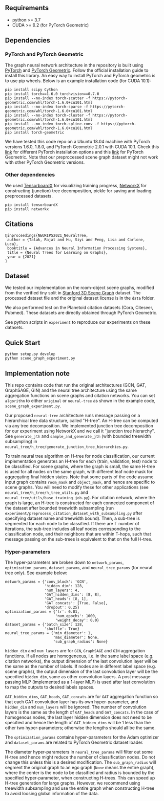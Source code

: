 ## Requirements
- python >= 3.7
- CUDA >= 9.2 (for PyTorch Geometric)

## Dependencies
### PyTorch and PyTorch Geometric
The graph neural network architecture in the repository is built using [PyTorch](https://pytorch.org/get-started/locally/) 
and [PyTorch Geometric](https://pytorch-geometric.readthedocs.io/en/latest/index.html). 
Follow the official installation guide to install this library. 
An easy way to install PyTorch and PyTorch geometric is to use pip wheels. 
Below is an example installation code (for CUDA 10.1):
```
pip install scipy Cython
pip install torch==1.6.0 torchvision==0.7.0
pip install --no-index torch-scatter -f https://pytorch-geometric.com/whl/torch-1.6.0+cu101.html
pip install --no-index torch-sparse -f https://pytorch-geometric.com/whl/torch-1.6.0+cu101.html
pip install --no-index torch-cluster -f https://pytorch-geometric.com/whl/torch-1.6.0+cu101.html
pip install --no-index torch-spline-conv -f https://pytorch-geometric.com/whl/torch-1.6.0+cu101.html
pip install torch-geometric
```
We have tested this code repo on a Ubuntu 18.04 machine with PyTorch versions 1.6.0, 1.8.0, and PyTorch Geometric 2.0.1 with CUDA 10.1.
Check this [link](https://pytorch.org/get-started/previous-versions/) for different PyTorch installation options and this [link](https://github.com/benedekrozemberczki/pytorch_geometric_temporal) for PyTorch Geometric.
Note that our preprocessed scene graph dataset might not work with other PyTorch Geometric versions.

### Other dependencies
We used [TensorboardX](https://tensorboardx.readthedocs.io/en/latest/index.html) for visualizing training progress, 
[NetworkX](https://networkx.org/) for constructing (junction) tree decomposition, pickle for saving and loading preprocessed
datasets.
```
pip install tensorboardX
pip install networkx
```

## Citations
```
@inproceedings{NEURIPS2021_NeuralTree,
 author = {Talak, Rajat and Hu, Siyi and Peng, Lisa and Carlone, Luca},
 booktitle = {Advances in Neural Information Processing Systems},
 title = {Neural Trees for Learning on Graphs},
 year = {2021}
}
```

## Dataset
We tested our implementation on the room-object scene graphs, modified from the verified tiny split in [Stanford 3D Scene Graph](https://3dscenegraph.stanford.edu/) dataset.
The processed dataset file and the original dataset license is in the `data` folder.

We also performed test on the Planetoid citation datasets (Cora, Citeseer, Pubmed). These datasets are directly obtained through PyTorch Geometric. 

See python scripts in `experiment` to reproduce our experiments on these datasets.

## Quick Start
```
python setup.py develop
python scene_graph_experiment.py
```

## Implementation note
This repo contains code that run the original architectures (GCN, GAT, GraphSAGE, GIN) and the neural tree architecture 
using the same aggregation functions on scene graphs and citation networks. 
You can set `algorithm` to either `original` or `neural-tree` as shown in the example code, `scene_graph_experiment.py`.

Our proposed `neural-tree` architecture runs message passing on a hierarchical tree data structure, called "H-tree".
An H-tree can be computed via any tree decomposition.
We implemented junction tree decomposition for our experiment using NetworkX and we call it "junction tree hierarchy".
See `generate_jth` and `sample_and_generate_jth` (with bounded treewidth subsampling) in 
`neural_tree/h_tree/generate_junction_tree_hierarchies.py`.

To train neural tree algorithm on H-tree for node classification, our current implementation generates an H-tree for 
each (train, validation, test) node to be classified. For scene graphs, where the graph is small, the same H-tree is 
used for all nodes on the same graph, with different leaf node mask for aggregating final hidden states. 
Note that some parts of the code assume input graph contains `room_mask` and `object_mask`, and hence are specific to 
scene graphs. You will need to modify these for other applications (see `neural_tree/h_tree/h_tree_utils.py` and 
`neural_tree/utils/base_training_job.py`).
For citation network, where the graph is large, an H-tree is constructed for each connected component of the dataset 
after bounded treewidth subsampling (run `experiment/preprocess_citation_dataset_with_subsampling.py` after specifying 
dataset name and treewidth bound). 
Then, a sub-tree is segmented for each node to be classified. 
If there are T number of iterations, the sub-tree includes all leaf nodes corresponding to the classification node, and
their neighbors that are within T-hops, such that message passing on the sub-trees is equivalent to that on the full H-tree.

### Hyper-parameters
The hyper-parameters are broken down to `network_params`, `optimization_params`, `dataset_params`, and 
`neural_tree_params` (for neural tree only). See example below:
```
network_params = {'conv_block': 'GCN',
                  'hidden_dim': 128,
                  'num_layers': 4,
                  'GAT_hidden_dims': [8, 8],
                  'GAT_heads': [8, 1],
                  'GAT_concats': [True, False],
                  'dropout': 0.25}
optimization_params = {'lr': 0.01,
                       'num_epochs': 1000,
                       'weight_decay': 0.0}
dataset_params = {'batch_size': 128,
                  'shuffle': True}
neural_tree_params = {'min_diameter': 1,
                      'max_diameter': None,
                      'sub_graph_radius': None}
```
`hidden_dim` and `num_layers` are for `GCN`, `GraphSAGE` and `GIN` aggregation functions. 
If all nodes are homogeneous, i.e. in the same label space (e.g. citation networks), the output dimension of the last 
convolution layer will be the same as the number of labels.
If nodes are in different label space (e.g. scene graphs), the output dimension of the last convolution layer will be 
the specified `hidden_dim`, same as other convolution layers. A post message passing MLP (implemented as a 1-layer MLP) 
is used after last convolution to map the outputs to desired labels spaces.

`GAT_hidden_dims`, `GAT_heads`, `GAT_concats` are for `GAT` aggregation function so that each GAT convolution layer has 
its own hyper-parameter, and `hidden_dim` and `num_layers` will be ignored. 
The number of convolution layers is the same as the length of `GAT_heads` and `GAT_concats`.
In the case of homogenous nodes, the last layer hidden dimension does not need to be specified and hence the length of 
`GAT_hidden_dims` will be 1 less than the other two hyper-parameters; otherwise the lengths should all be the same.

The `optimization_params` contains hyper-parameters for the Adam optimizer and `dataset_params` are related to 
PyTorch Geometric dataset loader.

The diameter hyper-parameters in `neural_tree_params` will filter out some H-tree and hence might reduce the number of 
classification nodes. Do not change this unless this is a desired modification. 
The `sub_graph_radius` will segment the original graph to an ego graph (`None` means the entire graph), where the center 
is the node to be classified and radius is bounded by the specified hyper-parameter, when constructing H-trees. 
This can speed up H-tree generation for large graphs. However, we recommend using treewidth subsampling and use the 
entire graph when constructing H-tree to avoid loosing global information of the data.
